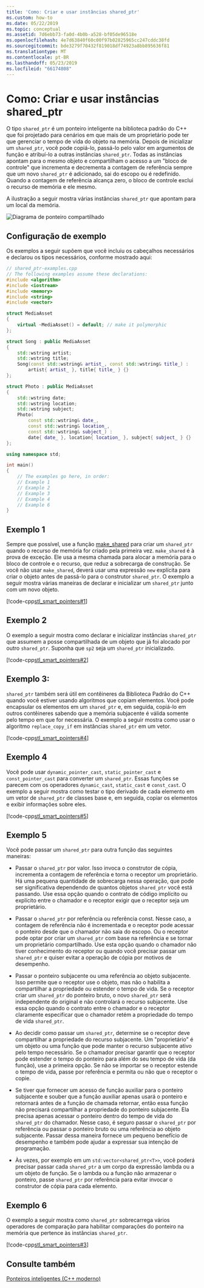 ```yaml
---
title: 'Como: Criar e usar instâncias shared_ptr'
ms.custom: how-to
ms.date: 05/22/2019
ms.topic: conceptual
ms.assetid: 7d6ebb73-fa0d-4b0b-a528-bf05de96518e
ms.openlocfilehash: 4e7d63840f60c00f97b02825965cc247cddc38fd
ms.sourcegitcommit: bde3279f70432f819018df74923a8bb895636f81
ms.translationtype: MT
ms.contentlocale: pt-BR
ms.lasthandoff: 05/23/2019
ms.locfileid: "66174808"
---
```

# <a name="how-to-create-and-use-sharedptr-instances"></a>Como: Criar e usar instâncias shared_ptr

O tipo `shared_ptr` é um ponteiro inteligente na biblioteca padrão do C++ que foi projetado para cenários em que mais de um proprietário pode ter que gerenciar o tempo de vida do objeto na memória. Depois de inicializar um `shared_ptr`, você pode copiá-lo, passá-lo pelo valor em argumentos de função e atribuí-lo a outras instâncias `shared_ptr`. Todas as instâncias apontam para o mesmo objeto e compartilham o acesso a um "bloco de controle" que incrementa e decrementa a contagem de referência sempre que um novo `shared_ptr` é adicionado, sai do escopo ou é redefinido. Quando a contagem de referência alcança zero, o bloco de controle exclui o recurso de memória e ele mesmo.

A ilustração a seguir mostra várias instâncias `shared_ptr` que apontam para um local da memória.

![Diagrama de ponteiro compartilhado](../cpp/media/shared_ptr.png "Diagrama de ponteiro compartilhado")

## <a name="example-setup"></a>Configuração de exemplo

Os exemplos a seguir supõem que você incluiu os cabeçalhos necessários e declarou os tipos necessários, conforme mostrado aqui:

```cpp
// shared_ptr-examples.cpp
// The following examples assume these declarations:
#include <algorithm>
#include <iostream>
#include <memory>
#include <string>
#include <vector>

struct MediaAsset
{
    virtual ~MediaAsset() = default; // make it polymorphic
};

struct Song : public MediaAsset
{
    std::wstring artist;
    std::wstring title;
    Song(const std::wstring& artist_, const std::wstring& title_) :
        artist{ artist_ }, title{ title_ } {}
};

struct Photo : public MediaAsset
{
    std::wstring date;
    std::wstring location;
    std::wstring subject;
    Photo(
        const std::wstring& date_,
        const std::wstring& location_,
        const std::wstring& subject_) :
        date{ date_ }, location{ location_ }, subject{ subject_ } {}
};

using namespace std;

int main()
{
    // The examples go here, in order:
    // Example 1
    // Example 2
    // Example 3
    // Example 4
    // Example 6
}
```

## <a name="example-1"></a>Exemplo 1

Sempre que possível, use a função [make_shared](../standard-library/memory-functions.md#make_shared) para criar um `shared_ptr` quando o recurso de memória for criado pela primeira vez. `make_shared` é à prova de exceção. Ele usa a mesma chamada para alocar a memória para o bloco de controle e o recurso, que reduz a sobrecarga de construção. Se você não usar `make_shared`, deverá usar uma expressão `new` explícita para criar o objeto antes de passá-lo para o construtor `shared_ptr`. O exemplo a seguir mostra várias maneiras de declarar e inicializar um `shared_ptr` junto com um novo objeto.

[!code-cpp[stl_smart_pointers#1](../cpp/codesnippet/CPP/how-to-create-and-use-shared-ptr-instances_1.cpp)]

## <a name="example-2"></a>Exemplo 2

O exemplo a seguir mostra como declarar e inicializar instâncias `shared_ptr` que assumem a posse compartilhada de um objeto que já foi alocado por outro `shared_ptr`. Suponha que `sp2` seja um `shared_ptr` inicializado.

[!code-cpp[stl_smart_pointers#2](../cpp/codesnippet/CPP/how-to-create-and-use-shared-ptr-instances_2.cpp)]

## <a name="example-3"></a>Exemplo 3:

`shared_ptr` também será útil em contêineres da Biblioteca Padrão do C++ quando você estiver usando algoritmos que copiam elementos. Você pode encapsular os elementos em um `shared_ptr` e, em seguida, copiá-lo em outros contêineres sabendo que a memória subjacente é válida somente pelo tempo em que for necessária. O exemplo a seguir mostra como usar o algoritmo `replace_copy_if` em instâncias `shared_ptr` em um vetor.

[!code-cpp[stl_smart_pointers#4](../cpp/codesnippet/CPP/how-to-create-and-use-shared-ptr-instances_3.cpp)]

## <a name="example-4"></a>Exemplo 4

Você pode usar `dynamic_pointer_cast`, `static_pointer_cast` e `const_pointer_cast` para converter um `shared_ptr`. Essas funções se parecem com os operadores `dynamic_cast`, `static_cast` e `const_cast`. O exemplo a seguir mostra como testar o tipo derivado de cada elemento em um vetor de `shared_ptr` de classes base e, em seguida, copiar os elementos e exibir informações sobre eles.

[!code-cpp[stl_smart_pointers#5](../cpp/codesnippet/CPP/how-to-create-and-use-shared-ptr-instances_4.cpp)]

## <a name="example-5"></a>Exemplo 5

Você pode passar um `shared_ptr` para outra função das seguintes maneiras:

- Passar o `shared_ptr` por valor. Isso invoca o construtor de cópia, incrementa a contagem de referência e torna o receptor um proprietário. Há uma pequena quantidade de sobrecarga nessa operação, que pode ser significativa dependendo de quantos objetos `shared_ptr` você está passando. Use essa opção quando o contrato de código implícito ou explícito entre o chamador e o receptor exigir que o receptor seja um proprietário.

- Passar o `shared_ptr` por referência ou referência const. Nesse caso, a contagem de referência não é incrementada e o receptor pode acessar o ponteiro desde que o chamador não saia do escopo. Ou o receptor pode optar por criar um `shared_ptr` com base na referência e se tornar um proprietário compartilhado. Use esta opção quando o chamador não tiver conhecimento do receptor ou quando você precisar passar um `shared_ptr` e quiser evitar a operação de cópia por motivos de desempenho.

- Passar o ponteiro subjacente ou uma referência ao objeto subjacente. Isso permite que o receptor use o objeto, mas não o habilita a compartilhar a propriedade ou estender o tempo de vida. Se o receptor criar um `shared_ptr` do ponteiro bruto, o novo `shared_ptr` será independente do original e não controlará o recurso subjacente. Use essa opção quando o contrato entre o chamador e o receptor claramente especificar que o chamador retém a propriedade do tempo de vida `shared_ptr`.

- Ao decidir como passar um `shared_ptr`, determine se o receptor deve compartilhar a propriedade do recurso subjacente. Um "proprietário" é um objeto ou uma função que pode manter o recurso subjacente ativo pelo tempo necessário. Se o chamador precisar garantir que o receptor pode estender o tempo do ponteiro para além do seu tempo de vida (da função), use a primeira opção. Se não se importar se o receptor estende o tempo de vida, passe por referência e permita ou não que o receptor o copie.

- Se tiver que fornecer um acesso de função auxiliar para o ponteiro subjacente e souber que a função auxiliar apenas usará o ponteiro e retornará antes de a função de chamada retornar, então essa função não precisará compartilhar a propriedade do ponteiro subjacente. Ela precisa apenas acessar o ponteiro dentro do tempo de vida do `shared_ptr` do chamador. Nesse caso, é seguro passar o `shared_ptr` por referência ou passar o ponteiro bruto ou uma referência ao objeto subjacente. Passar dessa maneira fornece um pequeno benefício de desempenho e também pode ajudar a expressar sua intenção de programação.

- Às vezes, por exemplo em um `std:vector<shared_ptr<T>>`, você poderá precisar passar cada `shared_ptr` a um corpo da expressão lambda ou a um objeto de função. Se o lambda ou a função não armazenar o ponteiro, passe `shared_ptr` por referência para evitar invocar o construtor de cópia para cada elemento.

## <a name="example-6"></a>Exemplo 6

O exemplo a seguir mostra como `shared_ptr` sobrecarrega vários operadores de comparação para habilitar comparações do ponteiro na memória que pertence às instâncias `shared_ptr`.

[!code-cpp[stl_smart_pointers#3](../cpp/codesnippet/CPP/how-to-create-and-use-shared-ptr-instances_6.cpp)]

## <a name="see-also"></a>Consulte também

[Ponteiros inteligentes (C++ moderno)](../cpp/smart-pointers-modern-cpp.md)

